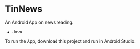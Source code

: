 # TinNews
An Android App on news reading.
- Java

To run the App, download this project and run in Android Studio.
